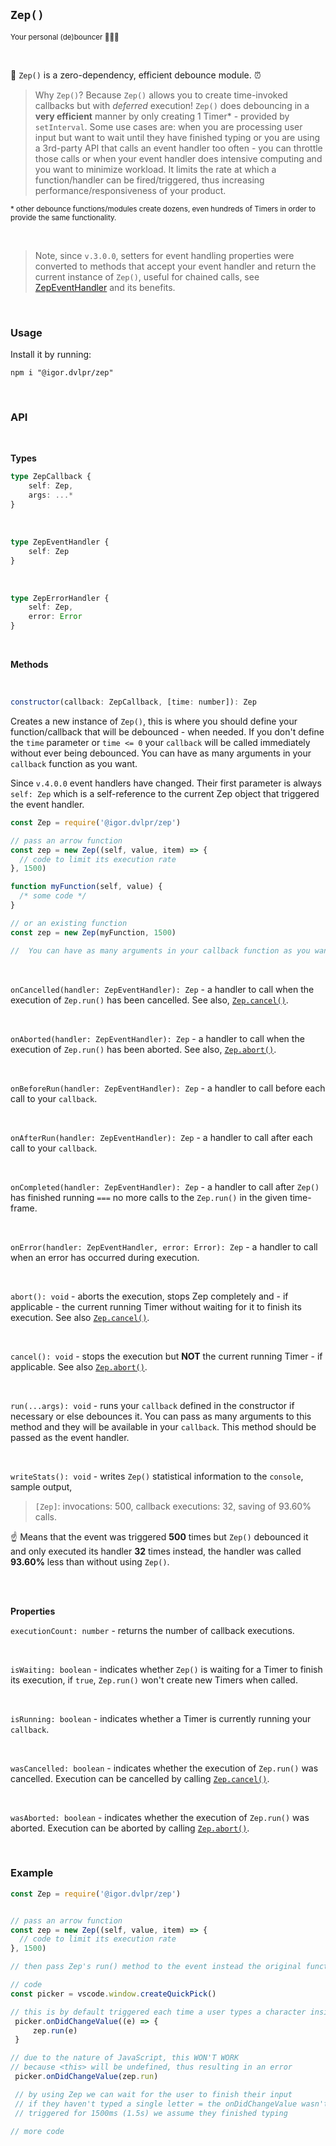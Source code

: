 ## `Zep()`

<sub>Your personal (de)bouncer 💪🦸‍♂️</sub>

<br>

🧠 `Zep()` is a zero-dependency, efficient debounce module. ⏰

> Why `Zep()`? Because `Zep()` allows you to create time-invoked callbacks but with _deferred_ execution! `Zep()` does debouncing in a **very efficient** manner by only creating 1 Timer\* - provided by `setInterval`. Some use cases are: when you are processing user input but want to wait until they have finished typing or you are using a 3rd-party API that calls an event handler too often - you can throttle those calls or when your event handler does intensive computing and you want to minimize workload. It limits the rate at which a function/handler can be fired/triggered, thus increasing performance/responsiveness of your product.

<sub>\* other debounce functions/modules create dozens, even hundreds of Timers in order to provide the same functionality.</sub>

<br>

> Note, since `v.3.0.0`, setters for event handling properties were converted to methods that accept your event handler and return the current instance of `Zep()`, useful for chained calls, see [ZepEventHandler](#zep-eventhandler) and its benefits.

<br>

### Usage

Install it by running:

```shell
npm i "@igor.dvlpr/zep"
```

<br>

### API

<br>

**Types**

```ts
type ZepCallback {
	self: Zep,
	args: ...*
}
```

<br>

<a id="zep-eventhandler"></a>

```ts
type ZepEventHandler {
	self: Zep
}
```

<br>

```ts
type ZepErrorHandler {
	self: Zep,
	error: Error
}
```

<br>

**Methods**

<br>

```js
constructor(callback: ZepCallback, [time: number]): Zep
```

Creates a new instance of `Zep()`, this is where you should define your function/callback that will be debounced - when needed. If you don't define the `time` parameter or `time <= 0` your `callback` will be called immediately without ever being debounced. You can have as many arguments in your `callback` function as you want.

Since `v.4.0.0` event handlers have changed. Their first parameter is always `self: Zep` which is a self-reference to the current Zep object that triggered the event handler.

```js
const Zep = require('@igor.dvlpr/zep')

// pass an arrow function
const zep = new Zep((self, value, item) => {
  // code to limit its execution rate
}, 1500)

function myFunction(self, value) {
  /* some code */
}

// or an existing function
const zep = new Zep(myFunction, 1500)

//  You can have as many arguments in your callback function as you want.
```

 <br>

`onCancelled(handler: ZepEventHandler): Zep` - a handler to call when the execution of `Zep.run()` has been cancelled. See also, [`Zep.cancel()`](#zep-cancel).

<br>

`onAborted(handler: ZepEventHandler): Zep` - a handler to call when the execution of `Zep.run()` has been aborted. See also, [`Zep.abort()`](#zep-abort).

<br>

`onBeforeRun(handler: ZepEventHandler): Zep` - a handler to call before each call to your `callback`.

<br>

`onAfterRun(handler: ZepEventHandler): Zep` - a handler to call after each call to your `callback`.

<br>

`onCompleted(handler: ZepEventHandler): Zep` - a handler to call after `Zep()` has finished running `===` no more calls to the `Zep.run()` in the given time-frame.

<br>

`onError(handler: ZepEventHandler, error: Error): Zep` - a handler to call when an error has occurred during execution.

<br>

<a id="zep-abort"></a>

`abort(): void` - aborts the execution, stops Zep completely and - if applicable - the current running Timer without waiting for it to finish its execution. See also [`Zep.cancel()`](#zep-cancel).

<br>

<a id="zep-cancel"></a>

`cancel(): void` - stops the execution but **NOT** the current running Timer - if applicable. See also [`Zep.abort()`](#zep-abort).

<br>

`run(...args): void` - runs your `callback` defined in the constructor if necessary or else debounces it. You can pass as many arguments to this method and they will be available in your `callback`. This method should be passed as the event handler.

<br>

`writeStats(): void` - writes `Zep()` statistical information to the `console`, sample output,

> `[Zep]`: invocations: 500, callback executions: 32, saving of 93.60% calls.

☝ Means that the event was triggered **500** times but `Zep()` debounced it and only executed its handler **32** times instead, the handler was called **93.60%** less than without using `Zep()`.

<br>
<br>

**Properties**

`executionCount: number` - returns the number of callback executions.

<br>

`isWaiting: boolean` - indicates whether `Zep()` is waiting for a Timer to finish its execution, if `true`, `Zep.run()` won't create new Timers when called.

<br>

`isRunning: boolean` - indicates whether a Timer is currently running your `callback`.

<br>

`wasCancelled: boolean` - indicates whether the execution of `Zep.run()` was cancelled. Execution can be cancelled by calling [`Zep.cancel()`](#zep-cancel).

<br>

`wasAborted: boolean` - indicates whether the execution of `Zep.run()` was aborted. Execution can be aborted by calling [`Zep.abort()`](#zep-abort).

<br>

### Example

```js
const Zep = require('@igor.dvlpr/zep')


// pass an arrow function
const zep = new Zep((self, value, item) => {
  // code to limit its execution rate
}, 1500)

// then pass Zep's run() method to the event instead the original function

// code
const picker = vscode.window.createQuickPick()

// this is by default triggered each time a user types a character inside the QuickPick
 picker.onDidChangeValue((e) => {
	 zep.run(e)
 }

// due to the nature of JavaScript, this WON'T WORK
// because <this> will be undefined, thus resulting in an error
 picker.onDidChangeValue(zep.run)

 // by using Zep we can wait for the user to finish their input
 // if they haven't typed a single letter = the onDidChangeValue wasn't
 // triggered for 1500ms (1.5s) we assume they finished typing

// more code
```
